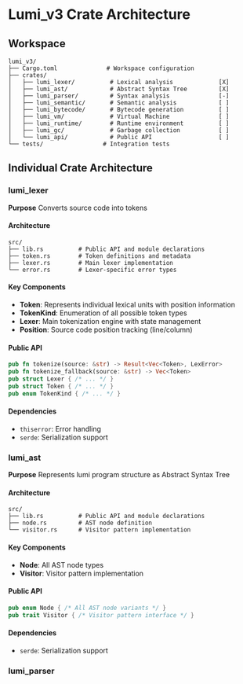 # Lumi_v3 Crate Architecture

## Workspace

```
lumi_v3/
├── Cargo.toml              # Workspace configuration
├── crates/
│   ├── lumi_lexer/          # Lexical analysis             [X]
│   ├── lumi_ast/            # Abstract Syntax Tree         [X]
│   ├── lumi_parser/         # Syntax analysis              [-]
│   ├── lumi_semantic/       # Semantic analysis            [ ]
│   ├── lumi_bytecode/       # Bytecode generation          [ ]
│   ├── lumi_vm/             # Virtual Machine              [ ]
│   ├── lumi_runtime/        # Runtime environment          [ ]
│   ├── lumi_gc/             # Garbage collection           [ ]
│   └── lumi_api/            # Public API                   [ ]
└── tests/                 # Integration tests
```

## Individual Crate Architecture

### lumi_lexer

**Purpose** Converts source code into tokens

#### Architecture
```
src/
├── lib.rs          # Public API and module declarations
├── token.rs        # Token definitions and metadata
├── lexer.rs        # Main lexer implementation
└── error.rs        # Lexer-specific error types
```

#### Key Components
- **Token**: Represents individual lexical units with position information
- **TokenKind**: Enumeration of all possible token types
- **Lexer**: Main tokenization engine with state management
- **Position**: Source code position tracking (line/column)

#### Public API
```rust
pub fn tokenize(source: &str) -> Result<Vec<Token>, LexError>
pub fn tokenize_fallback(source: &str) -> Vec<Token>
pub struct Lexer { /* ... */ }
pub struct Token { /* ... */ }
pub enum TokenKind { /* ... */ }
```

#### Dependencies
- `thiserror`: Error handling
- `serde`: Serialization support

### lumi_ast
**Purpose** Represents lumi program structure as Abstract Syntax Tree 

#### Architecture
```
src/
├── lib.rs          # Public API and module declarations
├── node.rs         # AST node definition
└── visitor.rs      # Visitor pattern implementation
```

#### Key Components
- **Node**: All AST node types
- **Visitor**: Visitor pattern implementation

#### Public API
```rust
pub enum Node { /* All AST node variants */ }
pub trait Visitor { /* Visitor pattern interface */ }
```

#### Dependencies
- `serde`: Serialization support


### lumi_parser
